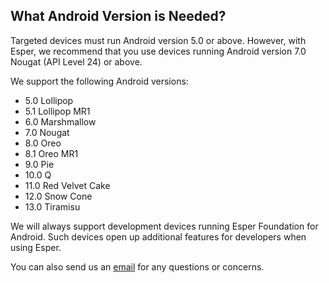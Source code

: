 ## What Android Version is Needed?

Targeted devices must run Android version 5.0 or above. However, with Esper, we recommend that you use devices running Android version 7.0 Nougat (API Level 24) or above.

We support the following Android versions: 
- 5.0 Lollipop
- 5.1 Lollipop MR1
- 6.0 Marshmallow 
- 7.0 Nougat 
- 8.0 Oreo 
- 8.1 Oreo MR1 
- 9.0 Pie 
- 10.0 Q
- 11.0 Red Velvet Cake 
- 12.0 Snow Cone
- 13.0 Tiramisu

We will always support development devices running Esper Foundation for Android. Such devices open up additional features for developers when using Esper.


You can also send us an [email](mailto:support@esper.io) for any questions or concerns.